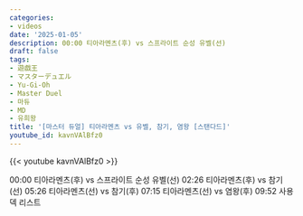 ```yaml
---
categories:
- videos
date: '2025-01-05'
description: 00:00 티아라멘츠(후) vs 스프라이트 순성 유벨(선)
draft: false
tags:
- 遊戯王
- マスターデュエル
- Yu-Gi-Oh
- Master Duel
- 마듀
- MD
- 유희왕
title: '[마스터 듀얼] 티아라멘츠 vs 유벨, 참기, 염왕 [스탠다드]'
youtube_id: kavnVAlBfz0
---
```



{{< youtube kavnVAlBfz0 >}}

00:00 티아라멘츠(후) vs 스프라이트 순성 유벨(선)
02:26 티아라멘츠(후) vs 참기(선)
05:26 티아라멘츠(선) vs 참기(후)
07:15 티아라멘츠(선) vs 염왕(후)
09:52 사용 덱 리스트